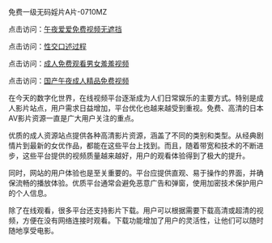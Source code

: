 免费一级无码婬片A片-0710MZ

点击访问：<a href="https://heiliaoxwd5i8.pages.dev">午夜爱爱免费视频无遮挡</a>

点击访问：<a href="https://heiliaozj3tjd.pages.dev">性交口述过程</a>

点击访问：<a href="https://heiliaowzu4ur.pages.dev">成人免费观看男女羞羞视频</a>

点击访问：<a href="https://heiliaoxqkkct.pages.dev">国产午夜成人精品免费视频</a>

在今天的数字化世界，在线视频平台逐渐成为人们日常娱乐的主要方式。特别是成人影片站点，用户需求日益增加，平台优化也越来越受到重视。免费、高清的日本AV影片资源一直是广大用户关注的重点。

优质的成人资源站点提供各种高清影片资源，涵盖了不同的类别和类型。从经典剧情片到最新的女优作品，都能在这些平台上找到。而且，随着带宽和技术的不断进步，这些平台提供的视频质量越来越好，用户的观看体验得到了极大的提升。

同时，网站的用户体验也是至关重要的。平台应提供直观、易于操作的界面，并确保流畅的播放体验。优质平台通常会避免恶意广告和弹窗，使用加密技术保护用户的个人信息。

除了在线观看，很多平台还支持影片下载。用户可以根据需要下载高清或超清的视频，方便在没有网络连接时观看。下载功能增加了用户的灵活性，让他们可以随时随地享受电影。

<span style="display:none;">[Canonical link]( )</span>
